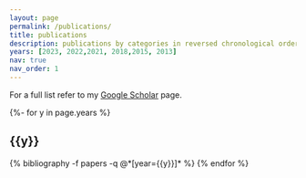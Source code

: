```yaml
---
layout: page
permalink: /publications/
title: publications
description: publications by categories in reversed chronological order.
years: [2023, 2022,2021, 2018,2015, 2013]
nav: true
nav_order: 1
---
```



<!-- _pages/publications.md -->
For a full list refer to my [Google Scholar](https://scholar.google.com/citations?user=Po4WsHsAAAAJ&hl=en) page.

<div class="publications">

{%- for y in page.years %}
  <h2 class="year">{{y}}</h2>
  {% bibliography -f papers -q @*[year={{y}}]* %}
{% endfor %}

</div>
